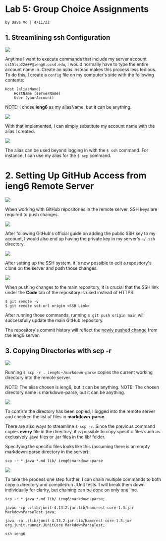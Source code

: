 # **Lab 5: Group Choice Assignments**
`by Dave Vo | 4/11/22`

## 1. Streamlining ssh Configuration

![](1.1-sshConfig.png)

Anytime I want to execute commands that include my server account `cs15lsp22###@ieng6.ucsd.edu`, I would normally have to type the entire account name in. Create an _alias_ instead makes this process less tedious. To do this, I create a `config` file on my computer's side with the following contents:

```
Host (aliasName)
    HostName (serverName)
    User (yourAccount)
```
NOTE: I chose **ieng6** as my aliasName, but it can be anything.

![](1.2-UsingConfig.png)

With that implemented, I can simply substitute my account name with the alias I created.

![](1.3-ConfigSCP.png)

The alias can be used beyond logging in with the `$ ssh` command. For instance, I can use my alias for the `$ scp` command. 

# 2. Setting Up GitHub Access from ieng6 Remote Server

![](2.1-ieng6PublicKey.png)

When working with GitHub repositories in the remote server, SSH keys are required to push changes. 

![](2.2-ieng6PrivateKey.png)

After following GitHub's official guide on adding the public SSH key to my account, I would also end up having the private key in my server's `~/.ssh` directory. 

![](2.3-ieng6Commit.png)

After setting up the SSH system, it is now possible to edit a repository's clone on the server and push those changes. 

![](2.35-ieng6Push.png)

When pushing changes to the main repository, it is crucial that the SSH link under the **Code** tab of the repository is used instead of HTTPS.

```
$ git remote -v
$ git remote set-url origin <SSH Link>
```

After running those commands, running `$ git push origin main` will successfully update the main GitHub repository.

The repository's commit history will reflect the [newly pushed change](https://github.com/ddavevo/markdown-parser-davevo/commit/6fa4ac227b282bd055bdadea87b6d230f1de54ed) from the ieng6 server.

## 3. Copying Directories with scp -r

![](3.1-scpToRemote.png)

Running `$ scp -r . ieng6:~/markdown-parse` copies the current working directory into the remote server.

NOTE: The alias chosen is ieng6, but it can be anything. 
NOTE: The chosen directory name is markdown-parse, but it can be anything.

![](3.2-CheckingSCP.png)

To confirm the directory has been copied, I logged into the remote server and checked the list of files in **markdown-parse**.

There are also ways to streamline `$ scp -r`. Since the previous command copies **every** file in the directory, it is possible to copy specific files such as exclusively .java files or .jar files in the lib/ folder.

Specifying the specific files looks like this (assuming there is an empty markdown-parse directory in the server):

`scp -r *.java *.md lib/ ieng6:markdown-parse`

![](3.3-combiningSCPJunit.png)

To take the process one step further, I can chain multiple commands to both copy a directory and compile/run JUnit tests. I will break them down individually for clarity, but chaining can be done on only one line.

`scp -r *.java *.md lib/ ieng6:markdown-parse;`

`javac -cp .:lib/junit-4.13.2.jar:lib/hamcrest-core-1.3.jar MarkdownParseTest.java;`

`java -cp .:lib/junit-4.13.2.jar:lib/hamcrest-core-1.3.jar org.junit.runner.JUnitCore MarkdownParseTest;`

`ssh ieng6`